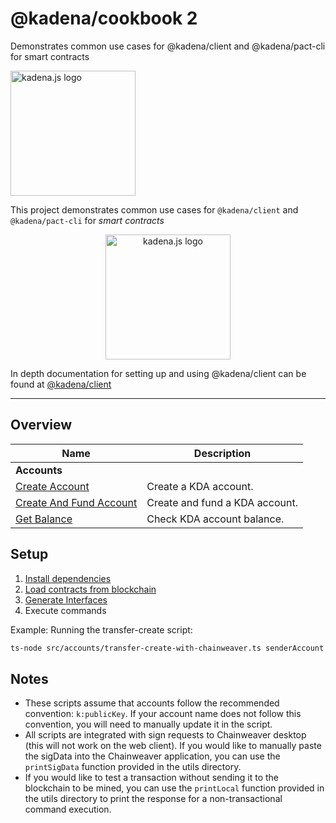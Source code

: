 <!-- genericHeader start -->

# @kadena/cookbook 2

Demonstrates common use cases for @kadena/client and @kadena/pact-cli for smart
contracts

<picture>
  <source srcset="https://raw.githubusercontent.com/kadena-community/kadena.js/main/common/images/Kadena.JS_logo-white.png" media="(prefers-color-scheme: dark)"/>
  <img src="https://raw.githubusercontent.com/kadena-community/kadena.js/main/common/images/Kadena.JS_logo-black.png" width="200" alt="kadena.js logo" />
</picture>

<!-- genericHeader end -->

This project demonstrates common use cases for `@kadena/client` and
`@kadena/pact-cli` for _smart contracts_

<p align="center">

<picture>

<source srcset="https://github.com/kadena-community/kadena.js/raw/main/common/images/Kadena.JS_logo-white.png" media="(prefers-color-scheme: dark)"/>

<img src="https://github.com/kadena-community/kadena.js/raw/main/common/images/Kadena.JS_logo-black.png" width="200" alt="kadena.js logo" />

</picture>

</p>

In depth documentation for setting up and using @kadena/client can be found at
[@kadena/client][1]

<hr>

## Overview

| Name                         | Description                    |
| ---------------------------- | ------------------------------ |
| **Accounts**                 |                                |
| [Create Account][2]          | Create a KDA account.          |
| [Create And Fund Account][3] | Create and fund a KDA account. |
| [Get Balance][4]             | Check KDA account balance.     |

## Setup

1. [Install dependencies][5]
2. [Load contracts from blockchain][5]
3. [Generate Interfaces][5]
4. Execute commands

Example: Running the transfer-create script:

```sh
ts-node src/accounts/transfer-create-with-chainweaver.ts senderAccount receiverAccount 1
```

## Notes

- These scripts assume that accounts follow the recommended convention:
  `k:publicKey`. If your account name does not follow this convention, you will
  need to manually update it in the script.
- All scripts are integrated with sign requests to Chainweaver desktop (this
  will not work on the web client). If you would like to manually paste the
  sigData into the Chainweaver application, you can use the `printSigData`
  function provided in the utils directory.
- If you would like to test a transaction without sending it to the blockchain
  to be mined, you can use the `printLocal` function provided in the utils
  directory to print the response for a non-transactional command execution.

[1]:
  https://github.com/kadena-community/kadena.js/tree/main/packages/libs/client#kadenajs---client
[2]:
  https://github.com/kadena-community/kadena.js/tree/main/packages/tools/cookbook/src/accounts/create-account.ts
[3]:
  https://github.com/kadena-community/kadena.js/tree/main/packages/tools/cookbook/src/accounts/transfer-create.ts
[4]:
  https://github.com/kadena-community/kadena.js/tree/main/packages/tools/cookbook/src/accounts/get-balance.ts
[5]:
  https://github.com/kadena-community/kadena.js/tree/main/packages/libs/client#load-contracts-from-the-blockchain
